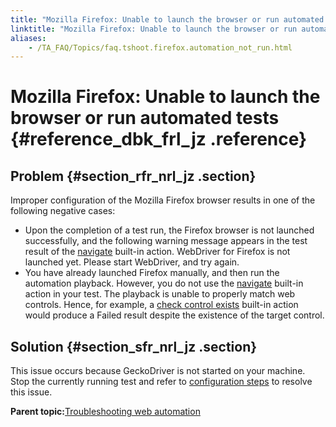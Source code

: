 ```yaml
--- 
title: "Mozilla Firefox: Unable to launch the browser or run automated tests"
linktitle: "Mozilla Firefox: Unable to launch the browser or run automated tests"
aliases: 
    - /TA_FAQ/Topics/faq.tshoot.firefox.automation_not_run.html
---
```

# Mozilla Firefox: Unable to launch the browser or run automated tests {#reference_dbk_frl_jz .reference}

## Problem {#section_rfr_nrl_jz .section}

Improper configuration of the Mozilla Firefox browser results in one of the following negative cases:

-   Upon the completion of a test run, the Firefox browser is not launched successfully, and the following warning message appears in the test result of the [navigate](../../TA_Automation/Topics/bia_navigate.html) built-in action. WebDriver for Firefox is not launched yet. Please start WebDriver, and try again.
-   You have already launched Firefox manually, and then run the automation playback. However, you do not use the [navigate](../../TA_Automation/Topics/bia_navigate.html) built-in action in your test. The playback is unable to properly match web controls. Hence, for example, a [check control exists](../../TA_Automation/Topics/bia_check_control_exists.html) built-in action would produce a Failed result despite the existence of the target control.

## Solution {#section_sfr_nrl_jz .section}

This issue occurs because GeckoDriver is not started on your machine. Stop the currently running test and refer to [configuration steps](../../TA_Automation/Topics/aut_app_testing_geckodriver_FF.html) to resolve this issue.

**Parent topic:**[Troubleshooting web automation](../../TA_Automation/Topics/web_troubleshooting.html)

